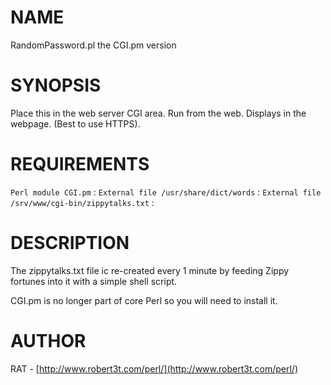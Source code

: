 # NAME

RandomPassword.pl the CGI.pm version

# SYNOPSIS

Place this in the web server CGI area. Run from the web. Displays in the webpage. (Best to use HTTPS).

# REQUIREMENTS

`Perl module CGI.pm`
:   `External file /usr/share/dict/words`
:   `External file /srv/www/cgi-bin/zippytalks.txt`
:   
# DESCRIPTION

The zippytalks.txt file ic re-created every 1 minute by feeding Zippy fortunes into it with a simple shell script.

CGI.pm is no longer part of core Perl so you will need to install it.

# AUTHOR

RAT - [http://www.robert3t.com/perl/](http://www.robert3t.com/perl/)

